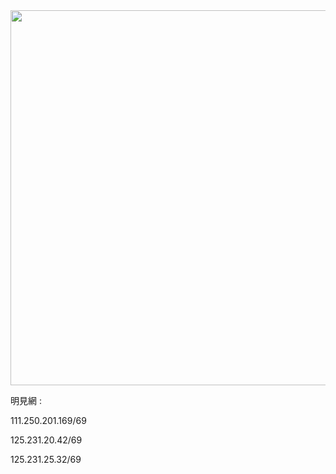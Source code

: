 <div align="center"><img src="/img-2/swspip.jpg" width=600></div><p>

明見網 :<P><P>


111.250.201.169/69<p>
125.231.20.42/69<p>
125.231.25.32/69<p>






  
